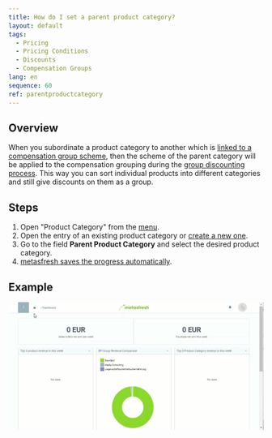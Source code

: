 ```yaml
---
title: How do I set a parent product category?
layout: default
tags:
  - Pricing
  - Pricing Conditions
  - Discounts
  - Compensation Groups
lang: en
sequence: 60
ref: parentproductcategory
---
```


## Overview
When you subordinate a product category to another which is [linked to a compensation group scheme](Compensation_group_scheme_product_category), then the scheme of the parent category will be applied to the compensation grouping during the [group discounting process](Automatic_group_discounts). This way you can sort individual products into different categories and still give discounts on them as a group.

## Steps
1. Open "Product Category" from the [menu](Menu).
1. Open the entry of an existing product category or [create a new one](NewProductCategory).
1. Go to the field **Parent Product Category** and select the desired product category.
1. [metasfresh saves the progress automatically](Saveindicator).

## Example
![](assets/ParentProductCategory.gif)
